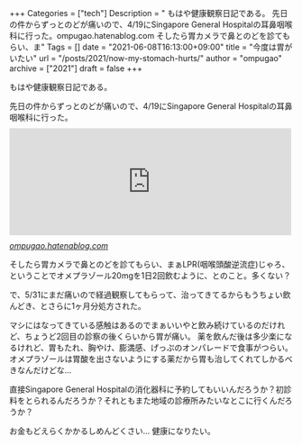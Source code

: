 +++
Categories = ["tech"]
Description = " もはや健康観察日記である。  先日の件からずっとのどが痛いので、4/19にSingapore General Hospitalの耳鼻咽喉科に行った。ompugao.hatenablog.com  そしたら胃カメラで鼻とのどを診てもらい、ま"
Tags = []
date = "2021-06-08T16:13:00+09:00"
title = "今度は胃がいたい"
url = "/posts/2021/now-my-stomach-hurts/"
author = "ompugao"
archive = ["2021"]
draft = false
+++

<body>
<p>もはや健康観察日記である。</p>

<p>先日の件からずっとのどが痛いので、4/19にSingapore General Hospitalの耳鼻咽喉科に行った。
<iframe src="https://hatenablog-parts.com/embed?url=https%3A%2F%2Fompugao.hatenablog.com%2Fentry%2F2021%2F03%2F13%2F150522" title="喉がずっと痛い - おんぷの日記" class="embed-card embed-blogcard" scrolling="no" frameborder="0" style="display: block; width: 100%; height: 190px; max-width: 500px; margin: 10px 0px;"></iframe><cite class="hatena-citation"><a href="https://ompugao.hatenablog.com/entry/2021/03/13/150522">ompugao.hatenablog.com</a></cite></p>

<p>そしたら胃カメラで鼻とのどを診てもらい、まぁLPR(咽喉頭酸逆流症)じゃろ、ということでオメプラゾール20mgを1日2回飲むように、とのこと。多くない？</p>

<p>で、5/31にまだ痛いので経過観察してもらって、治ってきてるからもうちょい飲んどき、とさらに1ヶ月分処方された。</p>

<p>マシにはなってきている感触はあるのでまぁいいやと飲み続けているのだけれど、ちょうど2回目の診察の後くらいから胃が痛い。
薬を飲んだ後は多少楽になるけれど、胃もたれ、胸やけ、膨満感、げっぷのオンパレードで食事がつらい。
オメプラゾールは胃酸を出さないようにする薬だから胃も治してくれてしかるべきなんだけどな…</p>

<p>直接Singapore General Hospitalの消化器科に予約してもいいんだろうか？初診料をとられるんだろうか？それともまた地域の診療所みたいなとこに行くんだろうか？</p>

<p>お金もどえらくかかるしめんどくさい… 健康になりたい。</p>
</body>
